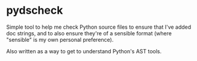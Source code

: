 # pydscheck

Simple tool to help me check Python source files to ensure that I've added
doc strings, and to also ensure they're of a sensible format (where
"sensible" is my own personal preference).

Also written as a way to get to understand Python's AST tools.

[//]: # (README.md ends here)
